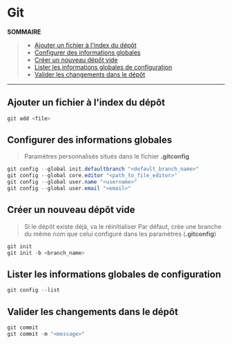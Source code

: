 # Git

**SOMMAIRE**
> + [Ajouter un fichier à l'index du dépôt](#ajouter-un-fichier-à-lindex-du-dépôt)
> + [Configurer des informations globales](#configurer-des-informations-globales)
> + [Créer un nouveau dépôt vide](#créer-un-nouveau-dépôt-vide)
> + [Lister les informations globales de configuration](#lister-les-informations-globales-de-configuration)
> + [Valider les changements dans le dépôt](#valider-les-changements-dans-le-dépôt)

---

## Ajouter un fichier à l'index du dépôt

```powershell
git add <file>
```

## Configurer des informations globales

> Paramètres personnalisés situés dans le fichier **.gitconfig**

```powershell
git config --global init.defaultbranch "<default_branch_name>"
git config --global core.editor "<path_to_file_editor>"
git config --global user.name "<username>"
git config --global user.email "<email>"
```

## Créer un nouveau dépôt vide

> Si le dépôt existe déjà, va le réinitialiser
> Par défaut, crée une branche du même nom que celui configuré dans les paramètres (**.gitconfig**)
 
```powershell
git init
git init -b <branch_name>
```

## Lister les informations globales de configuration

```powershell
git config --list
```

## Valider les changements dans le dépôt

```powershell
git commit
git commit -m "<message>"
```
